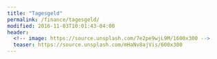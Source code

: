 ```yaml
---
title: "Tagesgeld"
permalink: /finance/tagesgeld/
modified: 2016-11-03T10:01:43-04:00
header:
  <!-- image: https://source.unsplash.com/7e2pe9wjL9M/1600x300 -->
  teaser: https://source.unsplash.com/mHaNv8ajVis/600x300
---
```


<script language="JavaScript" type="text/javascript" src="http://banners.webmasterplan.com/view.asp?site=7561&ref=540737&type=html&hnb=2&lcid=54613&pid=7561&mr=20&dt=3&css=1&w=728&h=1095&rh=50&js=1"></script>
